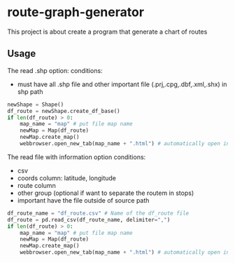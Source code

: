 # route-graph-generator
This project is about create a program that generate a chart of routes

## Usage

The read .shp option:
conditions:
- must have all .shp file and other important file (.prj,.cpg,.dbf,.xml,.shx) in shp path

```python
newShape = Shape()
df_route = newShape.create_df_base()
if len(df_route) > 0:
    map_name = "map" # put file map name
    newMap = Map(df_route) 
    newMap.create_map()
    webbrowser.open_new_tab(map_name + ".html") # automatically open in browser
```

The read file with information option
conditions:
- csv
- coords column: latitude, longitude
- route column
- other group (optional if want to separate the routem in stops)
- important have the file outside of source path

```python
df_route_name = "df_route.csv" # Name of the df_route file
df_route = pd.read_csv(df_route_name, delimiter=",")
if len(df_route) > 0:
    map_name = "map" # put file map name
    newMap = Map(df_route) 
    newMap.create_map()
    webbrowser.open_new_tab(map_name + ".html") # automatically open in browser
```